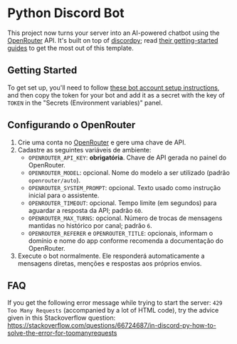 # Python Discord Bot

This project now turns your server into an AI-powered chatbot using the
[OpenRouter](https://openrouter.ai/) API. It's built on top of
[discordpy](https://discordpy.readthedocs.io/); read
[their getting-started guides](https://discordpy.readthedocs.io/en/stable/#getting-started) to get the most out of this template.

## Getting Started

To get set up, you'll need to follow [these bot account setup instructions](https://discordpy.readthedocs.io/en/stable/discord.html),
and then copy the token for your bot and add it as a secret with the key of `TOKEN` in the "Secrets (Environment variables)" panel.

## Configurando o OpenRouter

1. Crie uma conta no [OpenRouter](https://openrouter.ai/) e gere uma chave de API.
2. Cadastre as seguintes variáveis de ambiente:
   - `OPENROUTER_API_KEY`: **obrigatória**. Chave de API gerada no painel do OpenRouter.
   - `OPENROUTER_MODEL`: opcional. Nome do modelo a ser utilizado (padrão `openrouter/auto`).
   - `OPENROUTER_SYSTEM_PROMPT`: opcional. Texto usado como instrução inicial para o assistente.
   - `OPENROUTER_TIMEOUT`: opcional. Tempo limite (em segundos) para aguardar a resposta da API; padrão `60`.
   - `OPENROUTER_MAX_TURNS`: opcional. Número de trocas de mensagens mantidas no histórico por canal; padrão `6`.
   - `OPENROUTER_REFERER` e `OPENROUTER_TITLE`: opcionais, informam o domínio e nome do app conforme recomenda a documentação do OpenRouter.
3. Execute o bot normalmente. Ele responderá automaticamente a mensagens diretas, menções e respostas aos próprios envios.

## FAQ

If you get the following error message while trying to start the server: `429 Too Many Requests` (accompanied by a lot of HTML code), 
try the advice given in this Stackoverflow question:
https://stackoverflow.com/questions/66724687/in-discord-py-how-to-solve-the-error-for-toomanyrequests
